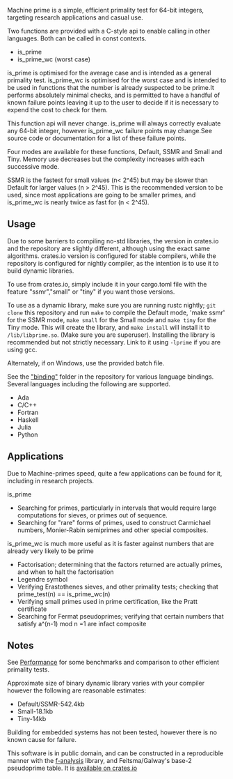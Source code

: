 Machine prime is a simple, efficient primality test for 64-bit integers, targeting research applications and casual use. 


Two functions are provided with a C-style api to enable calling in other languages. Both can be called in const contexts.

- is_prime
- is_prime_wc (worst case)

is_prime is optimised for the average case and is intended as a general primality test. is_prime_wc is optimised for
the worst case and is intended to be used in functions that the number is already suspected to be prime.It performs
absolutely minimal checks, and is permitted to have a handful of known failure points leaving it up to the user to
decide if it is necessary to expend the cost to check for them.

This function api will never change. is_prime will always correctly evaluate any 64-bit integer, however is_prime_wc
failure points may change.See source code or documentation for a list of these failure points. 

Four modes are available for these functions, Default, SSMR and Small and Tiny. Memory use decreases but the complexity
increases with each successive mode. 

SSMR is the fastest for small values (n< 2^45) but may be slower than Default for larger values (n > 2^45). This is 
the recommended version to be used, since most applications are going to be smaller primes, and is_prime_wc is nearly
twice as fast for (n < 2^45).    

## Usage
 Due to some barriers to compiling no-std libraries, the version in crates.io and the repository are slightly different,
 although using the exact same algorithms. crates.io version is configured for stable compilers, while the repository 
 is configured for nightly compiler, as the intention is to use it to build dynamic libraries. 
 
 To use from crates.io, simply include it in your cargo.toml file with the feature "ssmr","small" or "tiny" if you want those versions. 
 
 To use as a dynamic library, make sure you are running rustc nightly; `git clone` this repository and run `make`
 to compile the Default mode, 'make ssmr' for the SSMR mode, `make small` for the Small mode and `make tiny` for
 the Tiny mode. This will create the library, and `make install` will install it to `/lib/libprime.so`. 
 (Make sure you are superuser). Installing the library is recommended but not strictly necessary. Link to it using 
 ``-lprime`` if you are using gcc. 

Alternately, if on Windows, use the provided batch file. 

See the ["binding"](https://github.com/JASory/machine-prime/tree/main/binding) folder in the repository for 
various language bindings. Several languages including the following are supported. 
- Ada
- C/C++
- Fortran
- Haskell
- Julia
- Python

## Applications
  Due to Machine-primes speed, quite a few applications can be found for it, including in research projects.
  
  is_prime
  - Searching for primes, particularly in intervals that would require large computations for sieves, or primes out of sequence. 
  - Searching for "rare" forms of primes, used to construct Carmichael numbers, Monier-Rabin semiprimes and other special composites.
  
is_prime_wc is much more useful as it is faster against numbers that are already very likely to be prime

  - Factorisation; determining that the factors returned are actually primes, and when to halt the factorisation
  - Legendre symbol
  - Verifying Erastothenes sieves, and other primality tests; checking that prime_test(n) == is_prime_wc(n)
  - Verifying small primes used in prime certification, like the Pratt certificate
  - Searching for Fermat pseudoprimes; verifying that certain numbers that satisfy a^(n-1) mod n =1 are infact composite
  
##  Notes
See [Performance](https://github.com/JASory/machine-prime/blob/main/PERFORMANCE.md) for some benchmarks and 
comparison to other efficient primality tests. 

Approximate size of binary dynamic library varies with your compiler however the following are reasonable estimates:
- Default/SSMR-542.4kb
- Small-18.1kb
- Tiny-14kb

Building for embedded systems has not been tested, however there is no known cause for failure.

This software is in public domain, and can be constructed in a reproducible manner with the 
[f-analysis](https://github.com/JASory/f-analysis) library, and Feitsma/Galway's base-2 
pseudoprime table. It is [available on crates.io](https://crates.io/crates/machine-prime)
